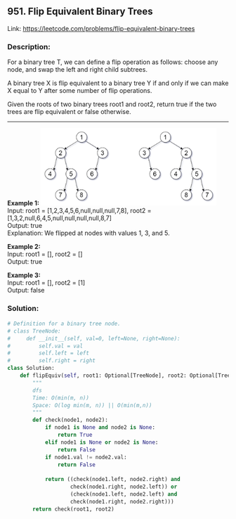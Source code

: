## 951. Flip Equivalent Binary Trees
Link: https://leetcode.com/problems/flip-equivalent-binary-trees

### Description: 
For a binary tree T, we can define a flip operation as follows: choose any node, and swap the left and right child subtrees.

A binary tree X is flip equivalent to a binary tree Y if and only if we can make X equal to Y after some number of flip operations.

Given the roots of two binary trees root1 and root2, return true if the two trees are flip equivalent or false otherwise.

---

**Example 1:**
<img src="../images/951-im-1.png" width="400" />  
Input: root1 = [1,2,3,4,5,6,null,null,null,7,8], root2 = [1,3,2,null,6,4,5,null,null,null,null,8,7]  
Output: true  
Explanation: We flipped at nodes with values 1, 3, and 5.  

**Example 2:**  
Input: root1 = [], root2 = []  
Output: true  

**Example 3:**  
Input: root1 = [], root2 = [1]  
Output: false  


### Solution: 
```python
# Definition for a binary tree node.
# class TreeNode:
#     def __init__(self, val=0, left=None, right=None):
#         self.val = val
#         self.left = left
#         self.right = right
class Solution:
    def flipEquiv(self, root1: Optional[TreeNode], root2: Optional[TreeNode]) -> bool:
        """
        dfs
        Time: O(min(m, n))
        Space: O(log min(m, n)) || O(min(m,n))
        """
        def check(node1, node2):
            if node1 is None and node2 is None:
                return True
            elif node1 is None or node2 is None:
                return False
            if node1.val != node2.val:
                return False
            
            return ((check(node1.left, node2.right) and
                    check(node1.right, node2.left)) or
                    (check(node1.left, node2.left) and
                    check(node1.right, node2.right)))
        return check(root1, root2)
```
